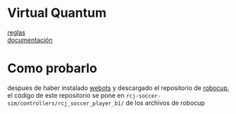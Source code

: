 # Virtual Quantum
[reglas](https://github.com/RoboCupJuniorTC/soccer-rules-simulation)  
[documentación](https://robocupjuniortc.github.io/rcj-soccer-sim/)

# Como probarlo
despues de haber instalado [webots](https://github.com/cyberbotics/webots) y descargado el repositorio de [robocup](https://github.com/RoboCupJuniorTC/rcj-soccer-sim), el código de este repositorio se pone en `rcj-soccer-sim/controllers/rcj_soccer_player_b1/` de los archivos de robocup
